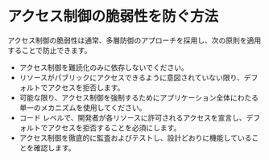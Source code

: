 # アクセス制御の脆弱性を防ぐ方法

アクセス制御の脆弱性は通常、多層防御のアプローチを採用し、次の原則を適用することで防止できます。

* アクセス制御を難読化のみに依存しないでください。
* リソースがパブリックにアクセスできるように意図されていない限り、デフォルトでアクセスを拒否します。
* 可能な限り、アクセス制御を強制するためにアプリケーション全体にわたる単一のメカニズムを使用してください。
* コード レベルで、開発者が各リソースに許可されるアクセスを宣言し、デフォルトでアクセスを拒否することを必須にします。
* アクセス制御を徹底的に監査およびテストし、設計どおりに機能していることを確認します。